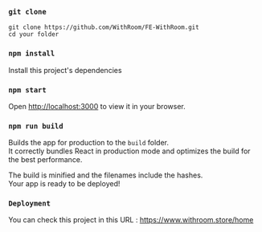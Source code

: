 ### `git clone`
```
git clone https://github.com/WithRoom/FE-WithRoom.git
cd your folder
```

### `npm install`
Install this project's dependencies

### `npm start`
Open [http://localhost:3000](http://localhost:3000) to view it in your browser.

### `npm run build`

Builds the app for production to the `build` folder.\
It correctly bundles React in production mode and optimizes the build for the best performance.

The build is minified and the filenames include the hashes.\
Your app is ready to be deployed!

### `Deployment`
You can check this project in this URL : <https://www.withroom.store/home>


